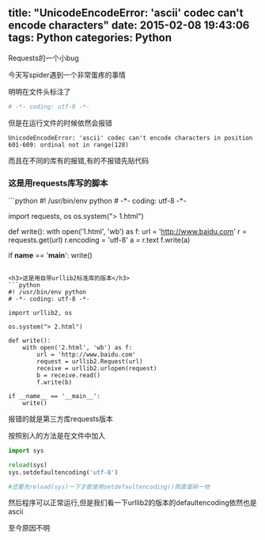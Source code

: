 title: "UnicodeEncodeError: 'ascii' codec can't encode characters"
date: 2015-02-08 19:43:06
tags: Python
categories: Python
---
Requests的一个小bug
<!--more-->

今天写spider遇到一个非常蛋疼的事情

明明在文件头标注了
```python
# -*- coding: utf-8 -*-
```
但是在运行文件的时候依然会报错

```shell
UnicodeEncodeError: 'ascii' codec can't encode characters in position 601-609: ordinal not in range(128)
```

而且在不同的库有的报错,有的不报错先贴代码

<h3>这是用requests库写的脚本</h3>
```python
#! /usr/bin/env python
# -*- coding: utf-8 -*-

import requests, os
os.system("> 1.html")

def write():
    with open('1.html', 'wb') as f:
        url = 'http://www.baidu.com'
        r = requests.get(url)
        r.encoding = 'utf-8'
        a = r.text
        f.write(a)

if __name__ == '__main__':
    write()
```

<h3>这是用自带urllib2标准库的版本</h3>
```python
#! /usr/bin/env python
# -*- coding: utf-8 -*-

import urllib2, os

os.system("> 2.html")

def write():
    with open('2.html', 'wb') as f:
        url = 'http://www.baidu.com'
        request = urllib2.Request(url)
        receive = urllib2.urlopen(request)
        b = receive.read()
        f.write(b)

if __name__ == '__main__':
    write()
```

报错的就是第三方库requests版本

按照别人的方法是在文件中加入
```python
import sys

reload(sys)
sys.setdefaultencoding('utf-8')

#还要先reload(sys)一下才能使用setdefaultencoding()简直蛋碎一地
```

然后程序可以正常运行,但是我们看一下urllib2的版本的defaultencoding依然也是ascii

至今原因不明

